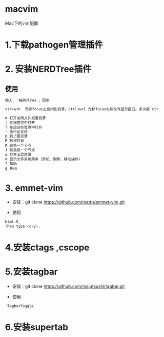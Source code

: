 # macvim
Mac下的vim配置

# 1.下载pathogen管理插件

# 2. 安装NERDTree插件

## 使用

```Bash
输入  :NERDTree ，回车

ctr+w+h  光标focus左侧树形目录，ctrl+w+l 光标focus右侧文件显示窗口。多次摁 ctrl+w，光标自动在左右侧窗口切换

o 打开关闭文件或者目录
t 在标签页中打开
T 在后台标签页中打开
! 执行此文件
p 到上层目录
P 到根目录
K 到第一个节点
J 到最后一个节点
u 打开上层目录
m 显示文件系统菜单（添加、删除、移动操作）
? 帮助
q 关闭
```

# 3. emmet-vim

* 安装：git clone https://github.com/mattn/emmet-vim.git

* 使用

```Bash
html:5_
Then type <c-y>,


```

# 4.安装ctags ,cscope

# 5.安装tagbar

* 安装：git clone https://github.com/majutsushi/tagbar.git

* 使用
```Bash
:TagbarToggle
```
# 6.安装supertab
